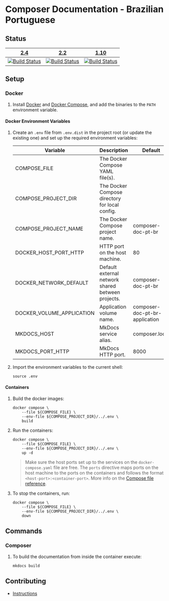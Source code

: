 # Composer Documentation - Brazilian Portuguese

## Status

|              [2.4][branch_2_4]              |              [2.2][branch_2_2]              |              [1.10][branch_1_10]              |
|:-------------------------------------------:|:-------------------------------------------:|:---------------------------------------------:|
| [![Build Status][build_img_2_4]][build_2_4] | [![Build Status][build_img_2_2]][build_2_2] | [![Build Status][build_img_1_10]][build_1_10] |

## Setup

### Docker

1. Install [Docker][docker-install] and [Docker Compose][compose-install], and
   add the binaries to the `PATH` environment variable.

#### Docker Environment Variables

1. Create an `.env` file from `.env.dist` in the project root (or update the
   existing one) and set up the required environment variables:

   | Variable                  | Description                                       | Default                        |
   |---------------------------|---------------------------------------------------|--------------------------------|
   | COMPOSE_FILE              | The Docker Compose YAML file(s).                  |                                |
   | COMPOSE_PROJECT_DIR       | The Docker Compose directory for local config.    |                                |
   | COMPOSE_PROJECT_NAME      | The Docker Compose project name.                  | composer-doc-pt-br             |
   | DOCKER_HOST_PORT_HTTP     | HTTP port on the host machine.                    | 80                             |
   | DOCKER_NETWORK_DEFAULT    | Default external network shared between projects. | composer-doc-pt-br             |
   | DOCKER_VOLUME_APPLICATION | Application volume name.                          | composer-doc-pt-br-application |
   | MKDOCS_HOST               | MkDocs service alias.                             | composer.local                 |
   | MKDOCS_PORT_HTTP          | MkDocs HTTP port.                                 | 8000                           |

2. Import the environment variables to the current shell:

    ```shell
    source .env
    ```

#### Containers

1. Build the docker images:

   ```shell
   docker compose \
       --file ${COMPOSE_FILE} \
       --env-file ${COMPOSE_PROJECT_DIR}/../.env \
       build
   ```

2. Run the containers:

   ```shell
   docker compose \
       --file ${COMPOSE_FILE} \
       --env-file ${COMPOSE_PROJECT_DIR}/../.env \
       up -d
   ```

   > Make sure the host ports set up to the services on the
   > `docker-compose.yaml` file are free. The `ports` directive maps ports on
   > the host machine to the ports on the containers and follows the format
   > `<host-port>:<container-port>`. More info on the
   > [Compose file reference][compose-ports].

3. To stop the containers, run:

   ```shell
   docker compose \
       --file ${COMPOSE_FILE} \
       --env-file ${COMPOSE_PROJECT_DIR}/../.env \
       down
   ```

## Commands

### Composer

1. To build the documentation from inside the container execute:

    ```shell
    mkdocs build
    ```

## Contributing

* [Instructions][doc-contrib]

[branch_1_10]: https://github.com/adielcristo/composer-doc-pt-br/tree/1.10

[build_1_10]: https://github.com/adielcristo/composer-doc-pt-br/actions

[build_img_1_10]: https://github.com/adielcristo/composer-doc-pt-br/actions/workflows/build.yaml/badge.svg?branch=1.10

[branch_2_2]: https://github.com/adielcristo/composer-doc-pt-br/tree/2.2

[build_2_2]: https://github.com/adielcristo/composer-doc-pt-br/actions

[build_img_2_2]: https://github.com/adielcristo/composer-doc-pt-br/actions/workflows/build.yaml/badge.svg?branch=2.2

[branch_2_4]: https://github.com/adielcristo/composer-doc-pt-br/tree/2.4

[build_2_4]: https://github.com/adielcristo/composer-doc-pt-br/actions

[build_img_2_4]: https://github.com/adielcristo/composer-doc-pt-br/actions/workflows/build.yaml/badge.svg?branch=2.4

[compose-install]: https://docs.docker.com/compose/install/

[compose-ports]: https://docs.docker.com/compose/compose-file/#ports

[docker-install]: https://docs.docker.com/install/

[doc-contrib]: CONTRIBUTING.md
